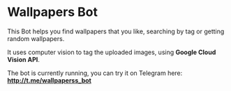 # Wallpapers Bot
This Bot helps you find wallpapers that you like, searching by tag or getting random wallpapers.

It uses computer vision to tag the uploaded images, using **Google Cloud Vision API**.

The bot is currently running, you can try it on Telegram here:
**http://t.me/wallpaperss_bot**
